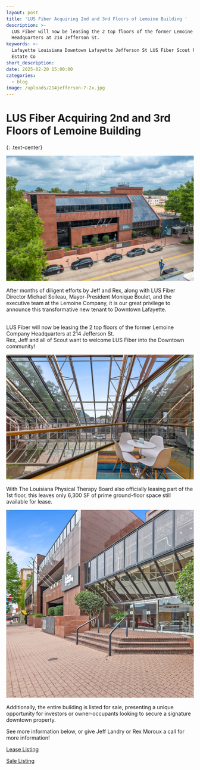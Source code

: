 ```yaml
---
layout: post
title: 'LUS Fiber Acquiring 2nd and 3rd Floors of Lemoine Building '
description: >-
  LUS Fiber will now be leasing the 2 top floors of the former Lemoine Company
  Headquarters at 214 Jefferson St.
keywords: >-
  Lafayette Louisiana Downtown Lafayette Jefferson St LUS Fiber Scout Real
  Estate Co
short_description:
date: 2025-02-20 15:00:00
categories:
  - blog
image: /uploads/214jefferson-7-2x.jpg
---
```

# LUS Fiber Acquiring 2nd and 3rd Floors of Lemoine Building
{: .text-center}

![](/uploads/214jefferson-3.jpg)

After months of diligent efforts by Jeff and Rex, along with LUS Fiber Director Michael Soileau, Mayor-President Monique Boulet, and the executive team at the Lemoine Company, it is our great privilege to announce this transformative new tenant to Downtown Lafayette.

<br>LUS Fiber will now be leasing the 2 top floors of the former Lemoine Company Headquarters at 214 Jefferson St.<br>Rex, Jeff and all of Scout want to welcome LUS Fiber into the Downtown community!

![](/uploads/214jefferson-72.jpg)

With The Louisiana Physical Therapy Board also officially leasing part of the 1st floor, this leaves only 6,300 SF of prime ground-floor space still available for lease.

![](/uploads/214jefferson-7.jpg)

Additionally, the entire building is listed for sale, presenting a unique opportunity for investors or owner-occupants looking to secure a signature downtown property.

See more information below, or give Jeff Landry or Rex Moroux a call for more information!

[Lease Listing](https://www.moodyscre.com/marketplace/listing/66b518c81e175e07cefe6ca0)

[Sale Listing](https://www.moodyscre.com/marketplace/listing/645cf7694633fd4247ae26a8)

&nbsp;